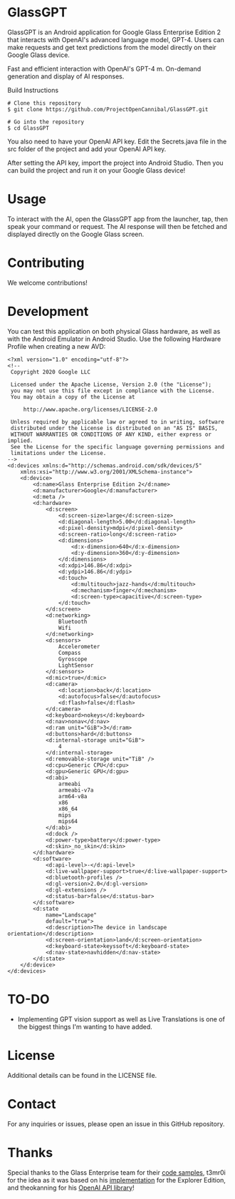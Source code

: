 
# GlassGPT
GlassGPT is an Android application for Google Glass Enterprise Edition 2 that interacts with OpenAI's advanced language model, GPT-4. Users can make requests and get text predictions from the model directly on their Google Glass device.

Fast and efficient interaction with OpenAI's GPT-4 m. On-demand generation and display of AI responses. 

Build Instructions
```
# Clone this repository
$ git clone https://github.com/ProjectOpenCannibal/GlassGPT.git

# Go into the repository
$ cd GlassGPT
```
You also need to have your OpenAI API key. Edit the Secrets.java file in the src folder of the project and add your OpenAI API key.

After setting the API key, import the project into Android Studio. Then you can build the project and run it on your Google Glass device!

# Usage
To interact with the AI, open the GlassGPT app from the launcher, tap, then speak your command or request. The AI response will then be fetched and displayed directly on the Google Glass screen.

# Contributing
We welcome contributions!

# Development
You can test this application on both physical Glass hardware, as well as with the Android Emulator in Android Studio.
Use the following Hardware Profile when creating a new AVD:
```
<?xml version="1.0" encoding="utf-8"?>
<!--
 Copyright 2020 Google LLC

 Licensed under the Apache License, Version 2.0 (the "License");
 you may not use this file except in compliance with the License.
 You may obtain a copy of the License at

     http://www.apache.org/licenses/LICENSE-2.0

 Unless required by applicable law or agreed to in writing, software
 distributed under the License is distributed on an "AS IS" BASIS,
 WITHOUT WARRANTIES OR CONDITIONS OF ANY KIND, either express or implied.
 See the License for the specific language governing permissions and
 limitations under the License.
-->
<d:devices xmlns:d="http://schemas.android.com/sdk/devices/5"
    xmlns:xsi="http://www.w3.org/2001/XMLSchema-instance">
    <d:device>
        <d:name>Glass Enterprise Edition 2</d:name>
        <d:manufacturer>Google</d:manufacturer>
        <d:meta />
        <d:hardware>
            <d:screen>
                <d:screen-size>large</d:screen-size>
                <d:diagonal-length>5.00</d:diagonal-length>
                <d:pixel-density>mdpi</d:pixel-density>
                <d:screen-ratio>long</d:screen-ratio>
                <d:dimensions>
                    <d:x-dimension>640</d:x-dimension>
                    <d:y-dimension>360</d:y-dimension>
                </d:dimensions>
                <d:xdpi>146.86</d:xdpi>
                <d:ydpi>146.86</d:ydpi>
                <d:touch>
                    <d:multitouch>jazz-hands</d:multitouch>
                    <d:mechanism>finger</d:mechanism>
                    <d:screen-type>capacitive</d:screen-type>
                </d:touch>
            </d:screen>
            <d:networking>
                Bluetooth
                Wifi
            </d:networking>
            <d:sensors>
                Accelerometer
                Compass
                Gyroscope
                LightSensor
            </d:sensors>
            <d:mic>true</d:mic>
            <d:camera>
                <d:location>back</d:location>
                <d:autofocus>false</d:autofocus>
                <d:flash>false</d:flash>
            </d:camera>
            <d:keyboard>nokeys</d:keyboard>
            <d:nav>nonav</d:nav>
            <d:ram unit="GiB">3</d:ram>
            <d:buttons>hard</d:buttons>
            <d:internal-storage unit="GiB">
                4
            </d:internal-storage>
            <d:removable-storage unit="TiB" />
            <d:cpu>Generic CPU</d:cpu>
            <d:gpu>Generic GPU</d:gpu>
            <d:abi>
                armeabi
                armeabi-v7a
                arm64-v8a
                x86
                x86_64
                mips
                mips64
            </d:abi>
            <d:dock />
            <d:power-type>battery</d:power-type>
            <d:skin>_no_skin</d:skin>
        </d:hardware>
        <d:software>
            <d:api-level>-</d:api-level>
            <d:live-wallpaper-support>true</d:live-wallpaper-support>
            <d:bluetooth-profiles />
            <d:gl-version>2.0</d:gl-version>
            <d:gl-extensions />
            <d:status-bar>false</d:status-bar>
        </d:software>
        <d:state
            name="Landscape"
            default="true">
            <d:description>The device in landscape orientation</d:description>
            <d:screen-orientation>land</d:screen-orientation>
            <d:keyboard-state>keyssoft</d:keyboard-state>
            <d:nav-state>navhidden</d:nav-state>
        </d:state>
    </d:device>
</d:devices>
```

# TO-DO
 - Implementing GPT vision support as well as Live Translations is one of the biggest things I'm wanting to have added.

# License
Additional details can be found in the LICENSE file.

# Contact
For any inquiries or issues, please open an issue in this GitHub repository.

# Thanks
Special thanks to the Glass Enterprise team for their [code samples](https://github.com/googlesamples/glass-enterprise-samples), t3mr0i for the idea as it was based on his [implementation](https://github.com/t3mr0i/ChatGPTGlass) for the Explorer Edition, and theokanning for his [OpenAI API library](https://github.com/TheoKanning/openai-java)!
